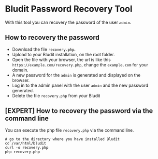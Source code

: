 # Bludit Password Recovery Tool
With this tool you can recovery the password of the user `admin`.

## How to recovery the password
- Download the file `recovery.php`.
- Upload to your Bludit installation, on the root folder.
- Open the file with your browser, the url is like this `https://example.com/recovery.php`, change the `example.com` for your domain.
- A new password for the `admin` is generated and displayed on the browser.
- Log in to the admin panel with the user `admin` and the new password generated.
- Delete the file `recovery.php` from your Bludit

## [EXPERT] How to recovery the password via the command line
You can execute the php file `recovery.php` via the command line.
```
# go to the directory where you have installed Bludit
cd /var/html/bludit
curl -o recovery.php
php recovery.php

```